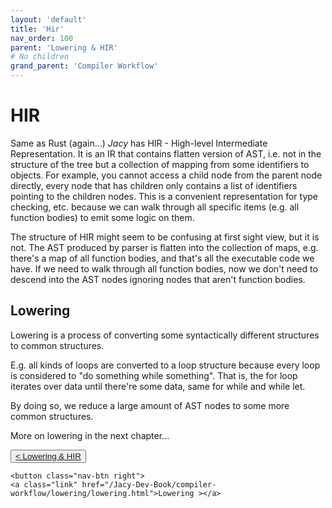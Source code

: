 ```yaml
---
layout: 'default'
title: 'Hir'
nav_order: 100
parent: 'Lowering & HIR'
# No children
grand_parent: 'Compiler Workflow'
---
```


# HIR

Same as Rust (again...) _Jacy_ has HIR - High-level Intermediate Representation. It is an IR that contains flatten version of AST, i.e. not in the structure of the tree but a collection of mapping from some identifiers to objects.
For example, you cannot access a child node from the parent node directly, every node that has children only contains a list of identifiers pointing to the children nodes. This is a convenient representation for type checking, etc. because we can walk through all specific items (e.g. all function bodies) to emit some logic on them.

The structure of HIR might seem to be confusing at first sight view, but it is not.
The AST produced by parser is flatten into the collection of maps, e.g. there's a map of all function bodies, and that's all the executable code we have. If we need to walk through all function bodies, now we don't need to descend into the AST nodes ignoring nodes that aren't function bodies.

## Lowering

Lowering is a process of converting some syntactically different structures to common structures.

E.g. all kinds of loops are converted to a <span class="inline-code highlight-jc hljs"><span class="hljs-keyword">loop</span></span> structure because every loop is considered to "do something while
something". That is, the <span class="inline-code highlight-jc hljs">f<span class="hljs-operator">or</span></span> loop iterates over data until there're some data, same for while and <span class="inline-code highlight-jc hljs"><span class="hljs-keyword">while</span> <span class="hljs-keyword">let</span></span>.

By doing so, we reduce a large amount of AST nodes to some more common structures.

More on lowering in the next chapter...
<div class="nav-btn-block">
    <button class="nav-btn left">
    <a class="link" href="/Jacy-Dev-Book/compiler-workflow/lowering/index.html">< Lowering & HIR</a>
</button>

    <button class="nav-btn right">
    <a class="link" href="/Jacy-Dev-Book/compiler-workflow/lowering/lowering.html">Lowering ></a>
</button>

</div>
